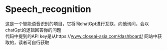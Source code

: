 # Speech_recognition
这是一个智能语音识别的项目，它将同chatGpt进行互联，向他询问，会以chatGpt的逻辑回答你的问题<br>
代码中提到的API key是从https://www.closeai-asia.com/dashboard/ 网站中获取的，读者可自行获取
